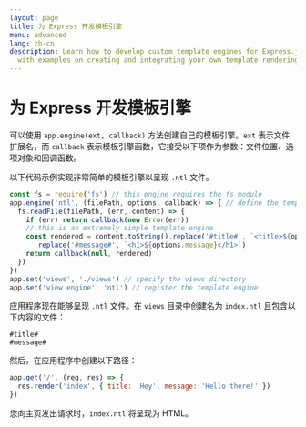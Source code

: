 ```yaml
---
layout: page
title: 为 Express 开发模板引擎
menu: advanced
lang: zh-cn
description: Learn how to develop custom template engines for Express.js using app.engine(),
  with examples on creating and integrating your own template rendering logic.
---
```


# 为 Express 开发模板引擎

可以使用 `app.engine(ext, callback)` 方法创建自己的模板引擎。`ext` 表示文件扩展名，而 `callback` 表示模板引擎函数，它接受以下项作为参数：文件位置、选项对象和回调函数。

以下代码示例实现非常简单的模板引擎以呈现 `.ntl` 文件。

```js
const fs = require('fs') // this engine requires the fs module
app.engine('ntl', (filePath, options, callback) => { // define the template engine
  fs.readFile(filePath, (err, content) => {
    if (err) return callback(new Error(err))
    // this is an extremely simple template engine
    const rendered = content.toString().replace('#title#', `<title>${options.title}</title>`)
      .replace('#message#', `<h1>${options.message}</h1>`)
    return callback(null, rendered)
  })
})
app.set('views', './views') // specify the views directory
app.set('view engine', 'ntl') // register the template engine
```

应用程序现在能够呈现 `.ntl` 文件。在 `views` 目录中创建名为 `index.ntl` 且包含以下内容的文件：

```pug
#title#
#message#
```
然后，在应用程序中创建以下路径：
```js
app.get('/', (req, res) => {
  res.render('index', { title: 'Hey', message: 'Hello there!' })
})
```
您向主页发出请求时，`index.ntl` 将呈现为 HTML。
